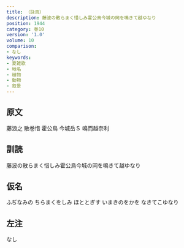 ```yaml
---
title: （詠鳥）
description: 藤波の散らまく惜しみ霍公鳥今城の岡を鳴きて越ゆなり
position: 1944
category: 巻10
version: '1.0'
volume: 10
comparison:
- なし
keywords:
- 夏雑歌
- 地名
- 植物
- 動物
- 叙景
---
```


## 原文

藤浪之 散巻惜 霍公鳥 今城岳Ｓ 鳴而越奈利

## 訓読

藤波の散らまく惜しみ霍公鳥今城の岡を鳴きて越ゆなり

## 仮名

ふぢなみの ちらまくをしみ ほととぎす いまきのをかを なきてこゆなり

## 左注

なし
